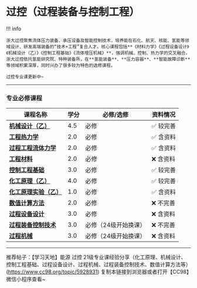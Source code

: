 # 过控（过程装备与控制工程）

!!! info 

    浙大过控聚焦流体压力装备、承压设备及智能控制技术，培养能在石化、航天、核能、氢能等领域设计、研发高端装备的“技术+工程”复合人才。核心课程包括**《材料力学》《过程设备设计》《机械设计（乙）》《控制工程基础》《流体增压机械》**，强调机械、控制、热力学的交叉融合。浙大过控依托氢能研究院、特种装备所，在**氢能装备**、**压力容器**、**智能故障诊断**等领域积累深厚，同时兴办了很多较为特色的选修课程。
    
    过控专业课更新中~
  
 --- 

### 专业必修课程

| 课程名称                  | 学分  | 必修/选修 | 资料情况 |
| -------                   | ----- | ---- | ------------| 
| [**机械设计（乙）**](./Route/机械设计（乙）.md)                |   4.5  |  必修  |   :white_check_mark: 较完善  |
| [**工程热力学**](./Route/工程热力学.md)                |   2.0  |  必修 |   :white_check_mark: 含资料 |
| [**过程工程流体力学**](./Route/过程工程流体力学.md)    | 2.0  |  必修  |   :white_check_mark: 含资料 | 
| [**工程材料**](./Route/工程材料.md)   | 2.0  |  必修  | :x: 含资料   |
| [**控制工程基础**](./Route/控制工程基础.md)   | 3.0  |  必修  | :white_check_mark: 较完善 |
| [**化工原理（乙）**](./Route/化工原理（乙）.md)  |  4.0    |  必修 |  :white_check_mark: 较完善   |
| [**化工原理实验（乙）**](./Route/化工原理实验（乙）.md)    | 1.0  |  必修  |   :white_check_mark: 含资料  |
| [**数值计算方法**](./Route/数值计算方法.md)    | 2.0  |  必修 |  :x: 不完善 |
| [**过程设备设计**](./Route/过程设备设计.md)    | 3.0  |  必修   |  :x: 含资料 |
| [**过程装备控制技术**](./Route/过程装备控制技术.md)    | 3.0  |  必修（24级开始换课）   |  :x: 不完善 |
| [**过程机械**](./Route/过程机械.md)    | 3.0  |  必修（24级开始换课）   |  :x: 含资料 |

---

推荐帖子：【学习天地】能源 过控 21级专业课经验分享（化工原理、机械设计、控制工程基础、过程设备设计、过程机械、过程装备控制技术、数值计算方法等） (https://www.cc98.org/topic/5928931) 复制本链接到浏览器或者打开【CC98】微信小程序查看~